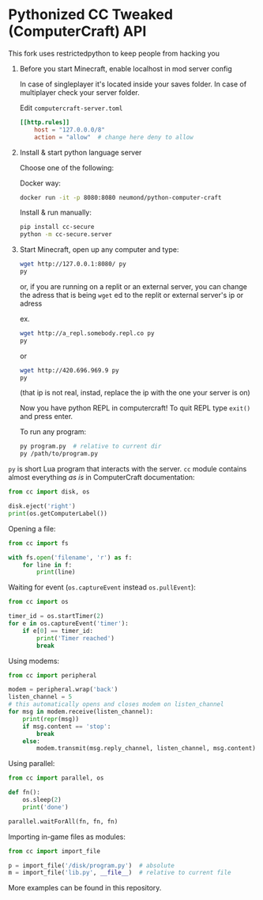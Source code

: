 # Pythonized CC Tweaked (ComputerCraft) API

This fork uses restrictedpython to keep people from hacking you


1. Before you start Minecraft, enable localhost in mod server config

    In case of singleplayer it's located inside your saves folder.
    In case of multiplayer check your server folder.

    Edit `computercraft-server.toml`

    ```toml
    [[http.rules]]
		host = "127.0.0.0/8"
		action = "allow"  # change here deny to allow
    ```

2. Install & start python language server

    Choose one of the following:

    Docker way:

    ```sh
    docker run -it -p 8080:8080 neumond/python-computer-craft
    ```

    Install & run manually:

    ```sh
    pip install cc-secure
    python -m cc-secure.server
    ```

3. Start Minecraft, open up any computer and type:

    ```sh
    wget http://127.0.0.1:8080/ py
    py
    ```
    or, if you are running on a replit or an external server, you can change the adress that is being `wget` ed to the replit or external server's ip or adress
    
    ex.    

    ```sh
    wget http://a_repl.somebody.repl.co py
    py
    ```
    
    or

    ```sh
    wget http://420.696.969.9 py
    py
    ```
    (that ip is not real, instad, replace the ip with the one your server is on)

    Now you have python REPL in computercraft!
    To quit REPL type `exit()` and press enter.

    To run any program:

    ```sh
    py program.py  # relative to current dir
    py /path/to/program.py
    ```

`py` is short Lua program that interacts with the server.
`cc` module contains almost everything *as is* in ComputerCraft documentation:

```python
from cc import disk, os

disk.eject('right')
print(os.getComputerLabel())
```

Opening a file:

```python
from cc import fs

with fs.open('filename', 'r') as f:
    for line in f:
        print(line)
```

Waiting for event (`os.captureEvent` instead `os.pullEvent`):

```python
from cc import os

timer_id = os.startTimer(2)
for e in os.captureEvent('timer'):
    if e[0] == timer_id:
        print('Timer reached')
        break
```

Using modems:

```python
from cc import peripheral

modem = peripheral.wrap('back')
listen_channel = 5
# this automatically opens and closes modem on listen_channel
for msg in modem.receive(listen_channel):
    print(repr(msg))
    if msg.content == 'stop':
        break
    else:
        modem.transmit(msg.reply_channel, listen_channel, msg.content)
```

Using parallel:

```python
from cc import parallel, os

def fn():
    os.sleep(2)
    print('done')

parallel.waitForAll(fn, fn, fn)
```

Importing in-game files as modules:

```python
from cc import import_file

p = import_file('/disk/program.py')  # absolute
m = import_file('lib.py', __file__)  # relative to current file
```

More examples can be found in this repository.
